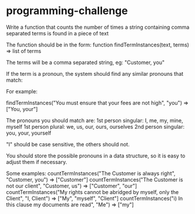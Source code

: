 # programming-challenge
Write a function that counts the number of times a string containing comma separated terms is found in a piece of text

The function should be in the form:
  function findTermInstances(text, terms) => list of terms

The terms will be a comma separated string, eg: "Customer, you"

If the term is a pronoun, the system should find any similar pronouns that match:

For example:

findTermInstances("You must ensure that your fees are not high", "you") => ["You, your"]

The pronouns you should match are:
  1st person singular: I, me, my, mine, myself
  1st person plural: we, us, our, ours, ourselves
  2nd person singular: you, your, yourself

"I" should be case sensitive, the others should not.

You should store the possible pronouns in a data structure, so it is easy to adjust them if necessary.

Some examples:
  countTermInstances("The Customer is always right", "Customer, you") => ["Customer"]
  countTermInstances("The Customer is not our client", "Customer, us") => ["Customer", "our"]
  countTermInstances("My rights cannot be abridged by myself, only the Client", "I, Client") => ["My", "myself", "Client"]
  countTermInstances("i) In this clause my documents are read", "Me") => ["my"]
